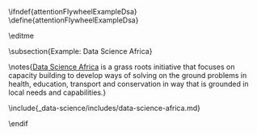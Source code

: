 \ifndef{attentionFlywheelExampleDsa}
\define{attentionFlywheelExampleDsa}

\editme

\subsection{Example: Data Science Africa}

\notes{[Data Science Africa](https://www.datascienceafrica.org/) is a grass roots initiative that focuses on capacity building to develop ways of solving on the ground problems in health, education, transport and conservation in way that is grounded in local needs and capabilities.}

\include{_data-science/includes/data-science-africa.md}

\endif
